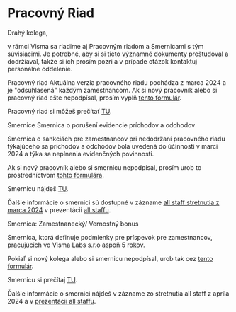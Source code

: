 # Pracovný Riad

Drahý kolega,

v rámci Visma sa riadime aj Pracovným riadom a Smernicami s tým súvisiacimi. Je potrebné, aby si si tieto významné dokumenty preštudoval a dodržiaval, takže si ich prosím pozri a v prípade otázok kontaktuj personálne oddelenie.

Pracovný riad
Aktuálna verzia pracovného riadu pochádza z marca 2024 a je "odsúhlasená" každým zamestnancom. Ak si nový pracovník alebo si pracovný riad ešte nepodpísal, prosím vyplň [tento formulár](https://docs.google.com/forms/d/e/1FAIpQLSezuLvxtga5GVwjSTiqZTL-OmwwRgdfEJsAC99sck2ye_uQSg/viewform).

Pracovný riad si môžeš prečítať [TU](https://docs.google.com/document/d/18OvGaEPzseotAZv0_VfsxqpcvVp3glSV/edit).

Smernice
Smernica o porušení evidencie príchodov a odchodov

Smernica o sankciách pre zamestnancov pri nedodržaní pracovného riadu týkajúceho sa príchodov a odchodov bola uvedená do účinnosti v marci 2024 a týka sa neplnenia evidenčných povinností.

Ak si nový pracovník alebo si smernicu nepodpísal, prosím urob to prostredníctvom [tohto formulára](https://docs.google.com/forms/d/e/1FAIpQLSc-hUWPUKgxddt-QcD8JR1Qx7bHuqKChpwfU10X5uAMBlXQjg/viewform).

Smernicu nájdeš [TU](https://docs.google.com/document/d/1iYQIbX6urvTP4JBJBlLOGd0bC46Qv5Hb/edit).

Ďalšie informácie o smernici sú dostupné v zázname [all staff stretnutia z marca 2024](https://drive.google.com/file/d/1JJUOhCqKivI9cnT_HKHndcvSJVUz-mSN/view?usp=sharing) v prezentácii [all staffu](https://docs.google.com/presentation/d/1JcnxN74eFrMbRBuV9AARf1YqNxBb5G5kumPw_UuIjqY/edit).

Smernica: Zamestnanecký/ Vernostný bonus

Smernica, ktorá definuje podmienky pre príspevok pre zamestnancov, pracujúcich vo Visma Labs s.r.o aspoň 5 rokov.

Pokiaľ si nový kolega alebo si smernicu nepodpísal, urob tak cez [tento formulár](https://docs.google.com/forms/d/1Z2NcRbqDx3EUu8ljHmm9YqiJFmj1ztO83RuMAMGnl9M/edit).

Smernicu si prečítaj [TU](https://docs.google.com/document/d/1AJniLPm3ulb7c8MMb3LTp3kLzfVeYm-PPIpLgFyUIlI/edit).

Ďalšie informácie o smernici nájdeš v zázname zo stretnutia all staff z apríla 2024 a v [prezentácii all staffu](https://docs.google.com/presentation/d/1eExj75hkXxuOV3jNnOdAjy95wc6I4AQA9ONt1sfm83g/edit#slide=id.g2bf9e947d95_4_16).